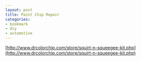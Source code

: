 ```yaml
---
layout: post
title: Paint Chip Repair
categories:
- bookmark
- diy
- automotive
---
```


[http://www.drcolorchip.com/store/squirt-n-squeegee-kit.php](http://www.drcolorchip.com/store/squirt-n-squeegee-kit.php)